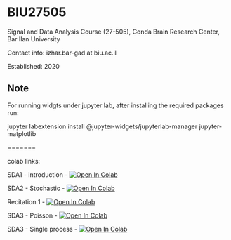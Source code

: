 # BIU27505

Signal and Data Analysis Course (27-505), Gonda Brain Research Center, Bar Ilan University

Contact info: izhar.bar-gad at biu.ac.il

Established: 2020

## Note 
For running widgts under jupyter lab, after installing the required packages run:  
  
jupyter labextension install @jupyter-widgets/jupyterlab-manager jupyter-matplotlib

=======

colab links:

SDA1 - introduction - [![Open In Colab](https://colab.research.google.com/assets/colab-badge.svg)](https://colab.research.google.com/github/ibglab/BIU27505/blob/master/SDA1-Introduction.ipynb)

SDA2 - Stochastic - [![Open In Colab](https://colab.research.google.com/assets/colab-badge.svg)](https://colab.research.google.com/github/ibglab/BIU27505/blob/master/SDA2-Stochastic.ipynb)

Recitation 1  - [![Open In Colab](https://colab.research.google.com/assets/colab-badge.svg)](https://colab.research.google.com/github/ibglab/BIU27505/blob/master/SDA-Tirgul1.ipynb)

SDA3 - Poisson - [![Open In Colab](https://colab.research.google.com/assets/colab-badge.svg)](https://colab.research.google.com/github/ibglab/BIU27505/blob/master/SDA3-Poisson.ipynb)

SDA3 - Single process - [![Open In Colab](https://colab.research.google.com/assets/colab-badge.svg)](https://colab.research.google.com/github/ibglab/BIU27505/blob/master/SDA4-SingleProcess.ipynb)

